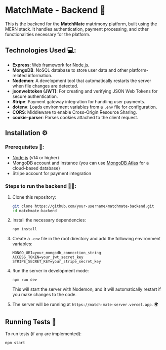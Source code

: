 # MatchMate - Backend 🚀

This is the backend for the **MatchMate** matrimony platform, built using the MERN stack. It handles authentication, payment processing, and other functionalities necessary for the platform.

## Technologies Used 💻:
- **Express**: Web framework for Node.js.
- **MongoDB**: NoSQL database to store user data and other platform-related information.
- **Nodemon**: A development tool that automatically restarts the server when file changes are detected.
- **jsonwebtoken (JWT)**: For creating and verifying JSON Web Tokens for secure authentication.
- **Stripe**: Payment gateway integration for handling user payments.
- **dotenv**: Loads environment variables from a `.env` file for configuration.
- **CORS**: Middleware to enable Cross-Origin Resource Sharing.
- **cookie-parser**: Parses cookies attached to the client request.

## Installation ⚙️

### Prerequisites 🔧:
- [Node.js](https://nodejs.org/) (v14 or higher)
- MongoDB account and instance (you can use [MongoDB Atlas](https://www.mongodb.com/cloud/atlas) for a cloud-based database)
- Stripe account for payment integration

### Steps to run the backend 🏃‍♂️:
1. Clone this repository:
    ```bash
    git clone https://github.com/your-username/matchmate-backend.git
    cd matchmate-backend
    ```

2. Install the necessary dependencies:
    ```bash
    npm install
    ```

3. Create a `.env` file in the root directory and add the following environment variables:
    ```
    MONGO_URI=your_mongodb_connection_string
    ACCESS_TOKEN=your_jwt_secret_key
    STRIPE_SECRET_KEY=your_stripe_secret_key
    ```

4. Run the server in development mode:
    ```bash
    npm run dev
    ```
    This will start the server with Nodemon, and it will automatically restart if you make changes to the code.

5. The server will be running at `https://match-mate-server.vercel.app`. 🌍

## Running Tests 🧪

To run tests (if any are implemented):
```bash
npm start
